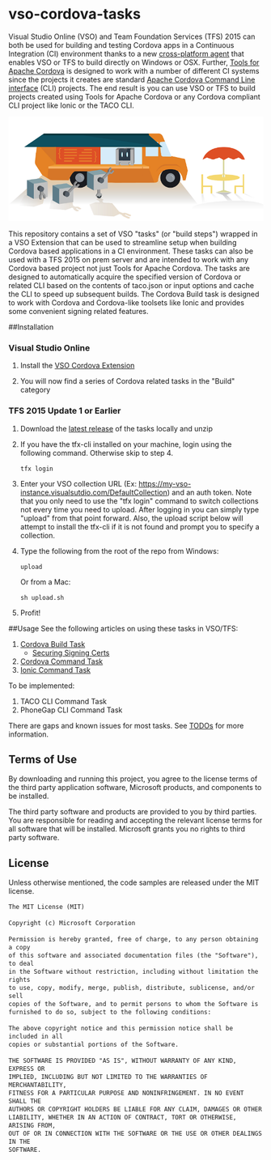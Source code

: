 # vso-cordova-tasks
Visual Studio Online (VSO) and Team Foundation Services (TFS) 2015 can both be used for building and testing Cordova apps in a Continuous Integration (CI) environment thanks to a new [cross-platform agent](http://go.microsoft.com/fwlink/?LinkID=533789) that enables VSO or TFS to build directly on Windows or OSX. Further, [Tools for Apache Cordova](http://go.microsoft.com/fwlink/?LinkID=536496) is designed to work with a number of different CI systems since the projects it creates are standard [Apache Cordova Command Line interface](http://go.microsoft.com/fwlink/?LinkID=533773) (CLI) projects. The end result is you can use VSO or TFS to build projects created using Tools for Apache Cordova or any Cordova compliant CLI project like Ionic or the TACO CLI.

<div style="text-align:center"><img src="./docs/media/misc/taco-800.png" /></div>

This repository contains a set of VSO "tasks" (or "build steps") wrapped in a VSO Extension that can be used to streamline setup when building Cordova based applications in a CI environment. These tasks can also be used with a TFS 2015 on prem server and are intended to work with any Cordova based project not just Tools for Apache Cordova. The tasks are designed to automatically acquire the specified version of Cordova or related CLI based on the contents of taco.json or input options and cache the CLI to speed up subsequent builds. The Cordova Build task is designed to work with Cordova and Cordova-like toolsets like Ionic and provides some convenient signing related features.

##Installation

### Visual Studio Online
1. Install the [VSO Cordova Extension](http://go.microsoft.com/fwlink/?LinkID=691188)

2. You will now find a series of Cordova related tasks in the "Build" category 

### TFS 2015 Update 1 or Earlier

1. Download the [latest release](http://go.microsoft.com/fwlink/?LinkID=691191) of the tasks locally and unzip

2. If you have the tfx-cli installed on your machine, login using the following command. Otherwise skip to step 4.

	~~~~~~~~~~~~~~~~~~~~~~~~~~~~~~~~~~
	tfx login
	~~~~~~~~~~~~~~~~~~~~~~~~~~~~~~~~~~

3. Enter your VSO collection URL (Ex: https://my-vso-instance.visualsutdio.com/DefaultCollection) and an auth token. Note that you only need to use the "tfx login" command to switch collections not every time you need to upload. After logging in you can simply type "upload" from that point forward. Also, the upload script below will attempt to install the tfx-cli if it is not found and prompt you to specify a collection.

4. Type the following from the root of the repo from Windows:

	~~~~~~~~~~~~~~~~~~~~~~~~~~~~~~~~~~
	upload
	~~~~~~~~~~~~~~~~~~~~~~~~~~~~~~~~~~

	Or from a Mac:

	~~~~~~~~~~~~~~~~~~~~~~~~~~~~~~~~~~
	sh upload.sh
	~~~~~~~~~~~~~~~~~~~~~~~~~~~~~~~~~~

5. Profit!

##Usage
See the following articles on using these tasks in VSO/TFS:

1. [Cordova Build Task](http://go.microsoft.com/fwlink/?LinkID=691186)
	- [Securing Signing Certs](http://go.microsoft.com/fwlink/?LinkID=691933)
2. [Cordova Command Task](http://go.microsoft.com/fwlink/?LinkID=692058)
3. [Ionic Command Task](http://go.microsoft.com/fwlink/?LinkID=692057)

To be implemented:

1. TACO CLI Command Task
2. PhoneGap CLI Command Task

There are gaps and known issues for most tasks. See [TODOs](./docs/TODO.md) for more information.

## Terms of Use
By downloading and running this project, you agree to the license terms of the third party application software, Microsoft products, and components to be installed. 

The third party software and products are provided to you by third parties. You are responsible for reading and accepting the relevant license terms for all software that will be installed. Microsoft grants you no rights to third party software.

## License
Unless otherwise mentioned, the code samples are released under the MIT license.

```
The MIT License (MIT)

Copyright (c) Microsoft Corporation

Permission is hereby granted, free of charge, to any person obtaining a copy
of this software and associated documentation files (the "Software"), to deal
in the Software without restriction, including without limitation the rights
to use, copy, modify, merge, publish, distribute, sublicense, and/or sell
copies of the Software, and to permit persons to whom the Software is
furnished to do so, subject to the following conditions:

The above copyright notice and this permission notice shall be included in all
copies or substantial portions of the Software.

THE SOFTWARE IS PROVIDED "AS IS", WITHOUT WARRANTY OF ANY KIND, EXPRESS OR
IMPLIED, INCLUDING BUT NOT LIMITED TO THE WARRANTIES OF MERCHANTABILITY,
FITNESS FOR A PARTICULAR PURPOSE AND NONINFRINGEMENT. IN NO EVENT SHALL THE
AUTHORS OR COPYRIGHT HOLDERS BE LIABLE FOR ANY CLAIM, DAMAGES OR OTHER
LIABILITY, WHETHER IN AN ACTION OF CONTRACT, TORT OR OTHERWISE, ARISING FROM,
OUT OF OR IN CONNECTION WITH THE SOFTWARE OR THE USE OR OTHER DEALINGS IN THE
SOFTWARE.
```
